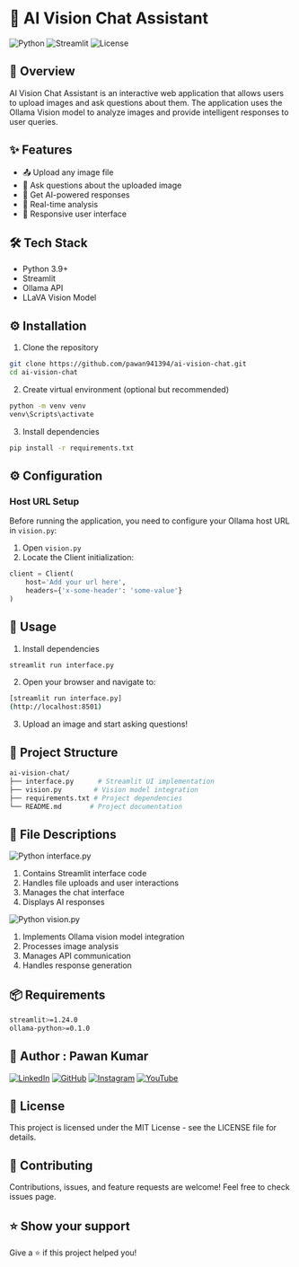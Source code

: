 # 🤖 AI Vision Chat Assistant

![Python](https://img.shields.io/badge/Python-3.9%2B-blue)
![Streamlit](https://img.shields.io/badge/Streamlit-1.24.0%2B-red)
![License](https://img.shields.io/badge/License-MIT-green)

## 📌 Overview
AI Vision Chat Assistant is an interactive web application that allows users to upload images and ask questions about them. The application uses the Ollama Vision model to analyze images and provide intelligent responses to user queries.

## ✨ Features
- 📤 Upload any image file
- 💬 Ask questions about the uploaded image
- 🤖 Get AI-powered responses
- 🎯 Real-time analysis
- 📱 Responsive user interface

## 🛠️ Tech Stack
- Python 3.9+
- Streamlit
- Ollama API
- LLaVA Vision Model

## ⚙️ Installation

1. Clone the repository
```bash
git clone https://github.com/pawan941394/ai-vision-chat.git
cd ai-vision-chat
```
2. Create virtual environment (optional but recommended)
```bash
python -m venv venv
venv\Scripts\activate
```
3. Install dependencies
```bash
pip install -r requirements.txt
```

## ⚙️ Configuration

### Host URL Setup
Before running the application, you need to configure your Ollama host URL in `vision.py`:

1. Open `vision.py`
2. Locate the Client initialization:
```python
client = Client(
    host='Add your url here',  
    headers={'x-some-header': 'some-value'}
)
```

## 🚀 Usage

1. Install dependencies
```bash
streamlit run interface.py
```
2. Open your browser and navigate to:
```bash
[streamlit run interface.py]
(http://localhost:8501)
```
3. Upload an image and start asking questions!

## 📁 Project Structure
```bash
ai-vision-chat/
├── interface.py      # Streamlit UI implementation
├── vision.py        # Vision model integration
├── requirements.txt # Project dependencies
└── README.md       # Project documentation
```

## 📝 File Descriptions
![Python](https://img.shields.io/badge/Python-3.9%2B-blue) interface.py

  1. Contains Streamlit interface code
  2. Handles file uploads and user interactions
  3. Manages the chat interface  
  4. Displays AI responses

![Python](https://img.shields.io/badge/Python-3.9%2B-blue) vision.py
  1. Implements Ollama vision model integration
  2. Processes image analysis
  3. Manages API communication
  4. Handles response generation

## 📦 Requirements
```bash
streamlit>=1.24.0
ollama-python>=0.1.0
```

##  👤 Author : Pawan Kumar

<a href="https://www.linkedin.com/in/pawan941394/"><img alt="LinkedIn" src="https://img.shields.io/badge/LinkedIn-0077B5?style=for-the-badge&logo=linkedin&logoColor=white"></a>  <a href="https://github.com/pawan941394/"><img alt="GitHub" src="https://img.shields.io/badge/GitHub-100000?style=for-the-badge&logo=github&logoColor=white"></a>  <a href="https://www.instagram.com/p_awan__kumar/"><img alt="Instagram" src="https://img.shields.io/badge/Instagram-E4405F?style=for-the-badge&logo=instagram&logoColor=white"></a>  <a href="https://www.youtube.com/@Pawankumar-py4tk"><img alt="YouTube" src="https://img.shields.io/badge/YouTube-FF0000?style=for-the-badge&logo=youtube&logoColor=white"></a>


## 📄 License
This project is licensed under the MIT License - see the LICENSE file for details.

## 🤝 Contributing
Contributions, issues, and feature requests are welcome! Feel free to check issues page.

## ⭐️ Show your support
Give a ⭐️ if this project helped you! 
